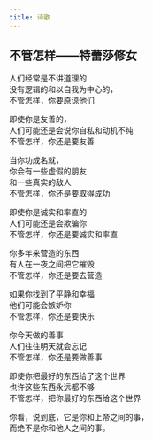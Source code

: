```yaml
---
title: 诗歌
---
```



## 不管怎样——特蕾莎修女

<div class="poem">

人们经常是不讲道理的  
没有逻辑的和以自我为中心的，  
不管怎样，你要原谅他们  

即使你是友善的，  
人们可能还是会说你自私和动机不纯  
不管怎样，你还是要友善  

当你功成名就，  
你会有一些虚假的朋友  
和一些真实的敌人  
不管怎样，你还是要取得成功  

即使你是诚实和率直的  
人们可能还是会欺骗你  
不管怎样，你还是要诚实和率直  

你多年来营造的东西  
有人在一夜之间把它摧毁  
不管怎样，你还是要去营造  

如果你找到了平静和幸福  
他们可能会嫉妒你  
不管怎样，你还是要快乐  

你今天做的善事  
人们往往明天就会忘记  
不管怎样，你还是要做善事  

即使你把最好的东西给了这个世界  
也许这些东西永远都不够  
不管怎样，把你最好的东西给这个世界  

你看，说到底，它是你和上帝之间的事，  
而绝不是你和他人之间的事。

</div>